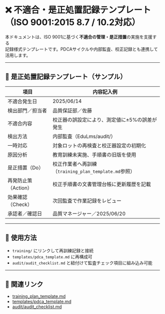 # ❌ 不適合・是正処置記録テンプレート（ISO 9001:2015 8.7 / 10.2対応）

本ドキュメントは、ISO 9001に基づく**不適合の管理・是正措置**の実施を支援する  
記録様式テンプレートです。PDCAサイクルや内部監査、校正記録とも連携して活用します。

---

## 📝 是正処置記録テンプレート（サンプル）

| 項目                     | 内容記入例                                         |
|--------------------------|----------------------------------------------------|
| 不適合発生日             | 2025/06/14                                        |
| 検出部門／担当者         | 品質保証部／佐藤                                  |
| 不適合内容               | 校正器の誤設定により、測定値に±5%の誤差が発生         |
| 検出方法                 | 内部監査（EduLms/audit/）                         |
| 一時対応                 | 対象ロットの再検査と校正器設定の初期化               |
| 原因分析                 | 教育訓練未実施、手順書の旧版を使用                  |
| 是正措置（Do）           | 校正作業者へ再訓練（`training_plan_template.md`参照） |
| 再発防止策（Action）     | 校正手順書の文書管理台帳に更新履歴を記載            |
| 効果確認（Check）        | 次回監査で作業記録をレビュー                        |
| 承認者／確認日           | 品質マネージャー／2025/06/20                       |

---

## 🔄 使用方法

- `training/` にリンクして再訓練記録と接続
- `templates/pdca_template.md` に再構成可
- `audit/audit_checklist.md` と紐付けて監査チェック項目に組み込み可能

---

## 📎 関連リンク

- [training_plan_template.md](../training/training_plan_template.md)
- [templates/pdca_template.md](../templates/pdca_template.md)
- [audit/audit_checklist.md](./audit/audit_checklist.md)
